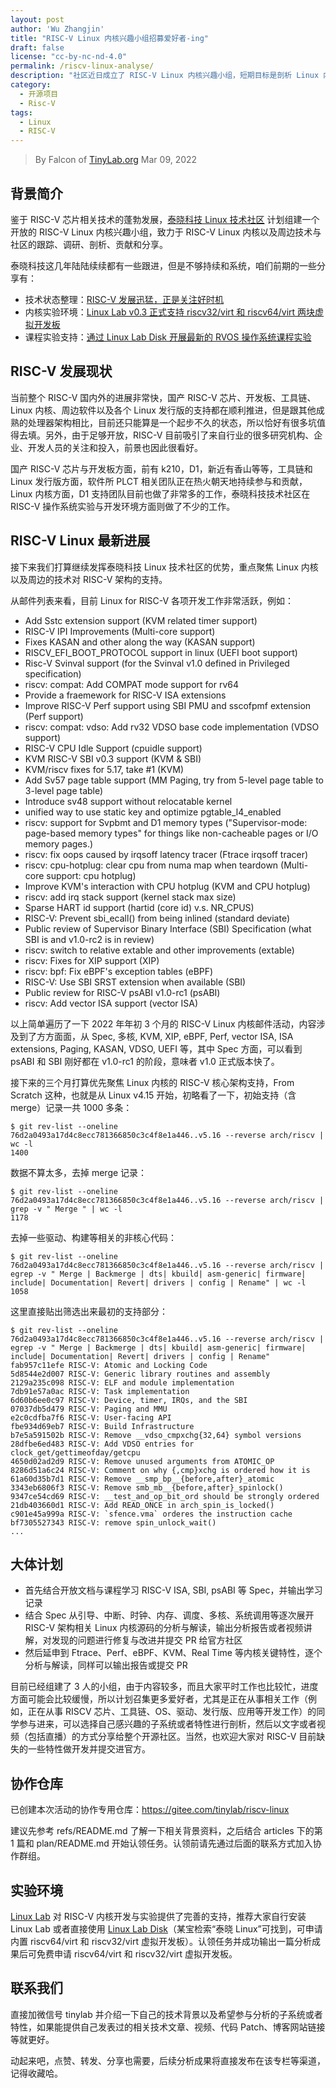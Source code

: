 ```yaml
---
layout: post
author: 'Wu Zhangjin'
title: "RISC-V Linux 内核兴趣小组招募爱好者-ing"
draft: false
license: "cc-by-nc-nd-4.0"
permalink: /riscv-linux-analyse/
description: "社区近日成立了 RISC-V Linux 内核兴趣小组，短期目标是剖析 Linux 内核的 RISC-V 架构支持。"
category:
  - 开源项目
  - Risc-V
tags:
  - Linux
  - RISC-V
---
```


> By Falcon of [TinyLab.org][1]
> Mar 09, 2022

## 背景简介

鉴于 RISC-V 芯片相关技术的蓬勃发展，[泰晓科技 Linux 技术社区][1] 计划组建一个开放的 RISC-V Linux 内核兴趣小组，致力于 RISC-V Linux 内核以及周边技术与社区的跟踪、调研、剖析、贡献和分享。

泰晓科技这几年陆陆续续都有一些跟进，但是不够持续和系统，咱们前期的一些分享有：

* 技术状态整理：[RISC-V 发展迅猛，正是关注好时机](https://tinylab.org/riscv-overview/)
* 内核实验环境：[Linux Lab v0.3 正式支持 riscv32/virt 和 riscv64/virt 两块虚拟开发板](https://tinylab.org/linux-lab-v0.3/)
* 课程实验支持：[通过 Linux Lab Disk 开展最新的 RVOS 操作系统课程实验](https://tinylab.org/rvos-on-linux-lab/)

## RISC-V 发展现状

当前整个 RISC-V 国内外的进展非常快，国产 RISC-V 芯片、开发板、工具链、Linux 内核、周边软件以及各个 Linux 发行版的支持都在顺利推进，但是跟其他成熟的处理器架构相比，目前还只能算是一个起步不久的状态，所以恰好有很多坑值得去填。另外，由于足够开放，RISC-V 目前吸引了来自行业的很多研究机构、企业、开发人员的关注和投入，前景也因此很看好。

国产 RISC-V 芯片与开发板方面，前有 k210，D1，新近有香山等等，工具链和 Linux 发行版方面，软件所 PLCT 相关团队正在热火朝天地持续参与和贡献，Linux 内核方面，D1 支持团队目前也做了非常多的工作，泰晓科技技术社区在 RISC-V 操作系统实验与开发环境方面则做了不少的工作。

## RISC-V Linux 最新进展

接下来我们打算继续发挥泰晓科技 Linux 技术社区的优势，重点聚焦 Linux 内核以及周边的技术对 RISC-V 架构的支持。

从邮件列表来看，目前 Linux for RISC-V 各项开发工作非常活跃，例如：

* Add Sstc extension support (KVM related timer support)
* RISC-V IPI Improvements (Multi-core support)
* Fixes KASAN and other along the way (KASAN support)
* RISCV_EFI_BOOT_PROTOCOL support in linux (UEFI boot support)
* Risc-V Svinval support (for the Svinval v1.0 defined in Privileged specification)
* riscv: compat: Add COMPAT mode support for rv64
* Provide a fraemework for RISC-V ISA extensions
* Improve RISC-V Perf support using SBI PMU and sscofpmf extension (Perf support)
* riscv: compat: vdso: Add rv32 VDSO base code implementation (VDSO support)
* RISC-V CPU Idle Support (cpuidle support)
* KVM RISC-V SBI v0.3 support (KVM & SBI)
* KVM/riscv fixes for 5.17, take #1 (KVM)
* Add Sv57 page table support (MM Paging, try from 5-level page table to 3-level page table)
* Introduce sv48 support without relocatable kernel
* unified way to use static key and optimize pgtable_l4_enabled
* riscv: support for Svpbmt and D1 memory types ("Supervisor-mode: page-based memory types" for things like non-cacheable pages or I/O memory pages.)
* riscv: fix oops caused by irqsoff latency tracer (Ftrace irqsoff tracer)
* riscv: cpu-hotplug: clear cpu from numa map when teardown (Multi-core support: cpu hotplug)
* Improve KVM's interaction with CPU hotplug (KVM and CPU hotplug)
* riscv: add irq stack support (kernel stack max size)
* Sparse HART id support (hartid (core id) v.s. NR_CPUS)
* RISC-V: Prevent sbi_ecall() from being inlined (standard deviate)
* Public review of Supervisor Binary Interface (SBI) Specification (what SBI is and v1.0-rc2 is in review)
* riscv: switch to relative extable and other improvements (extable)
* riscv: Fixes for XIP support (XIP)
* riscv: bpf: Fix eBPF's exception tables (eBPF)
* RISC-V: Use SBI SRST extension when available (SBI)
* Public review for RISC-V psABI v1.0-rc1 (psABI)
* riscv: Add vector ISA support (vector ISA)

以上简单遍历了一下 2022 年年初 3 个月的 RISC-V Linux 内核邮件活动，内容涉及到了方方面面，从 Spec, 多核, KVM, XIP, eBPF, Perf, vector ISA, ISA extensions, Paging, KASAN, VDSO, UEFI 等，其中 Spec 方面，可以看到 psABI 和 SBI 刚好都在 v1.0-rc1 的阶段，意味者 v1.0 正式版本快了。

接下来的三个月打算优先聚焦 Linux 内核的 RISC-V 核心架构支持，From Scratch 这种，也就是从 Linux v4.15 开始，初略看了一下，初始支持（含 merge）记录一共 1000 多条：

    $ git rev-list --oneline 76d2a0493a17d4c8ecc781366850c3c4f8e1a446..v5.16 --reverse arch/riscv | wc -l
    1400

数据不算太多，去掉 merge 记录：

    $ git rev-list --oneline 76d2a0493a17d4c8ecc781366850c3c4f8e1a446..v5.16 --reverse arch/riscv | grep -v " Merge " | wc -l
    1178

去掉一些驱动、构建等相关的非核心代码：

    $ git rev-list --oneline 76d2a0493a17d4c8ecc781366850c3c4f8e1a446..v5.16 --reverse arch/riscv | egrep -v " Merge | Backmerge | dts| kbuild| asm-generic| firmware| include| Documentation| Revert| drivers | config | Rename" | wc -l
    1058

这里直接贴出筛选出来最初的支持部分：

    $ git rev-list --oneline 76d2a0493a17d4c8ecc781366850c3c4f8e1a446..v5.16 --reverse arch/riscv | egrep -v " Merge | Backmerge | dts| kbuild| asm-generic| firmware| include| Documentation| Revert| drivers | config | Rename"
    fab957c11efe RISC-V: Atomic and Locking Code
    5d8544e2d007 RISC-V: Generic library routines and assembly
    2129a235c098 RISC-V: ELF and module implementation
    7db91e57a0ac RISC-V: Task implementation
    6d60b6ee0c97 RISC-V: Device, timer, IRQs, and the SBI
    07037db5d479 RISC-V: Paging and MMU
    e2c0cdfba7f6 RISC-V: User-facing API
    fbe934d69eb7 RISC-V: Build Infrastructure
    b7e5a591502b RISC-V: Remove __vdso_cmpxchg{32,64} symbol versions
    28dfbe6ed483 RISC-V: Add VDSO entries for clock_get/gettimeofday/getcpu
    4650d02ad2d9 RISC-V: Remove unused arguments from ATOMIC_OP
    8286d51a6c24 RISC-V: Comment on why {,cmp}xchg is ordered how it is
    61a60d35b7d1 RISC-V: Remove __smp_bp__{before,after}_atomic
    3343eb6806f3 RISC-V: Remove smb_mb__{before,after}_spinlock()
    9347ce54cd69 RISC-V: __test_and_op_bit_ord should be strongly ordered
    21db403660d1 RISC-V: Add READ_ONCE in arch_spin_is_locked()
    c901e45a999a RISC-V: `sfence.vma` orderes the instruction cache
    bf7305527343 RISC-V: remove spin_unlock_wait()
    ...

## 大体计划

* 首先结合开放文档与课程学习 RISC-V ISA, SBI, psABI 等 Spec，并输出学习记录
* 结合 Spec 从引导、中断、时钟、内存、调度、多核、系统调用等逐次展开 RISC-V 架构相关 Linux 内核源码的分析与解读，输出分析报告或者视频讲解，对发现的问题进行修复与改进并提交 PR 给官方社区
* 然后延申到 Ftrace、Perf、eBPF、KVM、Real Time 等内核关键特性，逐个分析与解读，同样可以输出报告或提交 PR

目前已经组建了 3 人的小组，由于内容较多，而且大家平时工作也比较忙，进度方面可能会比较缓慢，所以计划召集更多爱好者，尤其是正在从事相关工作（例如，正在从事 RISCV 芯片、工具链、OS、驱动、发行版、应用等开发工作）的同学参与进来，可以选择自己感兴趣的子系统或者特性进行剖析，然后以文字或者视频（包括直播）的方式分享给整个开源社区。当然，也欢迎大家对 RISC-V 目前缺失的一些特性做开发并提交进官方。

## 协作仓库

已创建本次活动的协作专用仓库：<https://gitee.com/tinylab/riscv-linux>

建议先参考 refs/README.md 了解一下相关背景资料，之后结合 articles 下的第 1 篇和 plan/README.md 开始认领任务。认领前请先通过后面的联系方式加入协作群组。

## 实验环境

[Linux Lab](https://tinylab.org) 对 RISC-V 内核开发与实验提供了完善的支持，推荐大家自行安装 Linux Lab 或者直接使用 [Linux Lab Disk](https://shop155917374.taobao.com/)（某宝检索“泰晓 Linux”可找到，可申请内置 riscv64/virt 和 riscv32/virt 虚拟开发板）。认领任务并成功输出一篇分析成果后可免费申请 riscv64/virt 和 riscv32/virt 虚拟开发板。

## 联系我们

直接加微信号 tinylab 并介绍一下自己的技术背景以及希望参与分析的子系统或者特性，如果能提供自己发表过的相关技术文章、视频、代码 Patch、博客网站链接等就更好。

动起来吧，点赞、转发、分享也需要，后续分析成果将直接发布在该专栏等渠道，记得收藏哈。

[1]: https://tinylab.org
